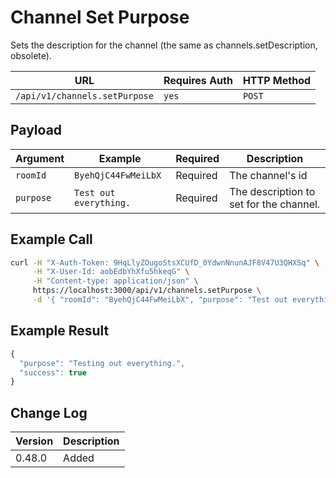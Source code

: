 # Channel Set Purpose

Sets the description for the channel (the same as channels.setDescription, obsolete).

| URL                           | Requires Auth | HTTP Method |
| ----------------------------- | ------------- | ----------- |
| `/api/v1/channels.setPurpose` | `yes`         | `POST`      |

## Payload

| Argument  | Example                | Required | Description                             |
| --------- | ---------------------- | -------- | --------------------------------------- |
| `roomId`  | `ByehQjC44FwMeiLbX`    | Required | The channel's id                        |
| `purpose` | `Test out everything.` | Required | The description to set for the channel. |

## Example Call

```bash
curl -H "X-Auth-Token: 9HqLlyZOugoStsXCUfD_0YdwnNnunAJF8V47U3QHXSq" \
     -H "X-User-Id: aobEdbYhXfu5hkeqG" \
     -H "Content-type: application/json" \
     https://localhost:3000/api/v1/channels.setPurpose \
     -d '{ "roomId": "ByehQjC44FwMeiLbX", "purpose": "Test out everything" }'
```

## Example Result

```javascript
{
  "purpose": "Testing out everything.",
  "success": true
}
```

## Change Log

| Version | Description |
| ------- | ----------- |
| 0.48.0  | Added       |
